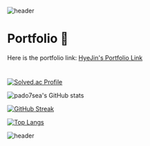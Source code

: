 ![header](https://capsule-render.vercel.app/api?type=waving&color=5356FF&height=250&section=header&text=pado7sea의%20GitHub&fontSize=70&fontColor=ffffff)

# Portfolio 👋
Here is the portfolio link: [HyeJin's Portfolio Link](https://www.notion.so/4f77a055e231414f841b5de187d4d6a7)




# 
[![Solved.ac Profile](http://mazassumnida.wtf/api/v2/generate_badge?boj=pado7sea)](https://solved.ac/pado7sea/)

![pado7sea's GitHub stats](https://github-readme-stats.vercel.app/api?username=pado7sea&show_icons=true&theme=transparent)

[![GitHub Streak](https://streak-stats.demolab.com?user=pado7sea&theme=blueberry-duo&date_format=%5BY.%5Dn.j)](https://git.io/streak-stats)

[![Top Langs](https://github-readme-stats.vercel.app/api/top-langs/?username=pado7sea)](https://github.com/pado7sea/github-readme-stats)

![header](https://capsule-render.vercel.app/api?type=waving&color=5356FF&height=200&section=footer)
